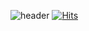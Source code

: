 ![header](https://capsule-render.vercel.app/api?type=Cylinder&color=timeGradient&text=Welcome%20to%20??'s%20GitHub%20👋&animation=twinkling&fontSize=45&fontAlignY=40&fontAlign=50&height=100)
[![Hits](https://hits.seeyoufarm.com/api/count/incr/badge.svg?url=https%3A%2F%2Fgithub.com%2Fhumback915&count_bg=%2300B8FF&title_bg=%23555555&icon=&icon_color=%23E7E7E7&title=hits&edge_flat=false)](https://hits.seeyoufarm.com)
